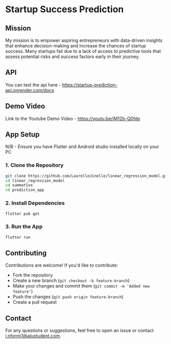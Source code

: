 # Startup Success Prediction

## Mission
My mission is to empower aspiring entrepreneurs with data-driven insights that enhance decision-making and increase the chances of startup success. 
Many startups fail due to a lack of access to predictive tools that assess potential risks and success factors early in their journey.


## API
You can test the api here - https://startup-prediction-api.onrender.com/docs 

## Demo Video
Link to the Youtube Demo Video - https://youtu.be/iM12b-Q0fdo 

## App Setup
N/B - Ensure you have Flutter and Android studio installed locally on your PC

### 1. Clone the Repository
```bash
git clone https://github.com/LaurelleJinelle/linear_regression_model.git
cd linear_regression_model
cd summative
cd prediction_app
```

### 2. Install Dependencies
```bash
flutter pub get
```

### 3. Run the App
```bash
flutter run
```

## Contributing

Contributions are welcome! If you'd like to contribute:
- Fork the repository
- Create a new branch (`git checkout -b feature-branch`)
- Make your changes and commit them (`git commit -m 'Added new feature'`)
- Push the changes (`git push origin feature-branch`)
- Create a pull request

## Contact
For any questions or suggestions, feel free to open an issue or contact j.nformi1@alustudent.com.

